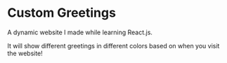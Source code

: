 # Custom Greetings
A dynamic website I made while learning React.js.

It will show different greetings in different colors based on when you visit the website!
